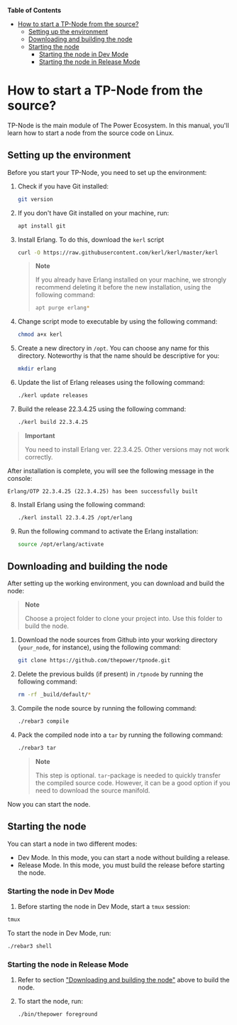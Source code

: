 **Table of Contents**

- [How to start a TP-Node from the source?](#how-to-start-a-tp-node-from-the-source)
  - [Setting up the environment](#setting-up-the-environment)
  - [Downloading and building the node](#downloading-and-building-the-node)
  - [Starting the node](#starting-the-node)
    - [Starting the node in Dev Mode](#starting-the-node-in-dev-mode)
    - [Starting the node in Release Mode](#starting-the-node-in-release-mode)

# How to start a TP-Node from the source?

TP-Node is the main module of The Power Ecosystem. In this manual, you'll learn how to start a node from the source code on Linux.

## Setting up the environment

Before you start your TP-Node, you need to set up the environment:

1. Check if you have Git installed:

   ```bash
   git version
   ```
2. If you don't have Git installed on your machine, run:

   ```bash
   apt install git
   ```

3. Install Erlang. To do this, download the `kerl` script

   ```bash
   curl -O https://raw.githubusercontent.com/kerl/kerl/master/kerl
   ```
   > **Note**
   >
   > If you already have Erlang installed on your machine, we strongly recommend deleting it before the new installation, using the following command:
   >
   > ```bash
   > apt purge erlang*
   > ```

4. Change script mode to executable by using the following command:

   ```bash
   chmod a+x kerl
   ```

5. Create a new directory in `/opt`. You can choose any name for this directory. Noteworthy is that the name should be descriptive for you:

   ```bash
   mkdir erlang
   ```
6. Update the list of Erlang releases using the following command:

   ```bash
   ./kerl update releases
   ```

7. Build the release 22.3.4.25 using the following command:

   ```bash
   ./kerl build 22.3.4.25
   ```


> **Important**
>
> You need to install Erlang ver. 22.3.4.25. Other versions may not work correctly.

After installation is complete, you will see the following message in the console:

   ```text
   Erlang/OTP 22.3.4.25 (22.3.4.25) has been successfully built
   ```

8. Install Erlang using the following command:

   ```bash
   ./kerl install 22.3.4.25 /opt/erlang
   ```

9. Run the following command to activate the Erlang installation:

   ```bash
   source /opt/erlang/activate
   ```

## Downloading and building the node

After setting up the working environment, you can download and build the node:

> **Note**
> 
> Choose a project folder to clone your project into. Use this folder to build the node.

1. Download the node sources from Github into your working directory (`your_node`, for instance), using the following command:

   ```bash
   git clone https://github.com/thepower/tpnode.git
   ```

2. Delete the previous builds (if present) in `/tpnode` by running the following command:

   ```bash
   rm -rf _build/default/*
   ```

3. Compile the node source by running the following command:

   ```bash
   ./rebar3 compile
   ```
4. Pack the compiled node into a `tar` by running the following command:

   ```bash
   ./rebar3 tar
   ```

   > **Note**
   >
   > This step is optional. `tar`-package is needed to quickly transfer the compiled source code. However, it can be a good option if you need to download the source manifold.

Now you can start the node.

## Starting the node

You can start a node in two different modes:

- Dev Mode. In this mode, you can start a node without building a release.
- Release Mode. In this mode, you must build the release before starting the node.

### Starting the node in Dev Mode

1. Before starting the node in Dev Mode, start a `tmux` session:

```bash
tmux
```

To start the node in Dev Mode, run:

```bash
./rebar3 shell
```
### Starting the node in Release Mode

1. Refer to section ["Downloading and building the node"](#downloading-and-building-the-node) above to build the node.
2. To start the node, run:

   ```bash
   ./bin/thepower foreground
   ```
